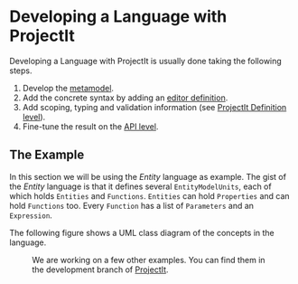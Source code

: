 <script>
    import Figure from "../../lib/figures/Figure.svelte";
</script>

# Developing a Language with ProjectIt

Developing a Language with ProjectIt is usually done taking the following steps.

1. Develop the [metamodel](/030_Developing_a_Language/010_Default_Level).
2. Add the concrete syntax by adding an 
   [editor definition](/030_Developing_a_Language/020_ProjectIt_Definition_Level/010_Editor_Definition).
3. Add scoping, typing and validation information 
   (see [ProjectIt Definition level](/030_Developing_a_Language/020_ProjectIt_Definition_Level)).
4. Fine-tune the result on the [API level](/030_Developing_a_Language/030_API_Level).

## The Example

In this section we will be using the *Entity* language as example. The gist of the *Entity* language is
that it defines
several `EntityModelUnits`, each of which holds `Entities` and `Functions`. `Entities` can hold `Properties`
and can hold `Functions` too. Every `Function` has a list of `Parameters` and an `Expression`.

The following figure shows a UML class diagram of the concepts in the language.

<Figure 
imageName={'example-uml-diagram.png'} 
caption={'UML diagram of Entity Language'}
figureNumber={1}
/>

We are working on a few other examples. You can find them in the
development branch of <a href="https://github.com/projectit-org/ProjectIt" target="_blank">ProjectIt</a>.

